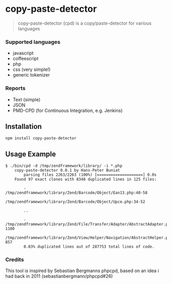 # copy-paste-detector
> copy-paste-detector (cpd) is a copy/paste-detector for various languages

### Supported languages
- javascript
- coffeescript
- php
- css (very simple!)
- generic tokenizer

### Reports
- Text (simple)
- JSON
- PMD-CPD (for Continuous Integration, e.g. Jenkins)

## Installation
    npm install copy-paste-detector

## Usage Example
    $ ./bin/cpd -d /tmp/zendframework/library/ -i *.php
        copy-paste-detector 0.0.1 by Hans-Peter Buniat
            parsing files 2263/2263 (100%) [====================] 0.0s
        Found 97 exact clones with 8348 duplicated lines in 125 files:

            -   /tmp/zendframework/library/Zend/Barcode/Object/Ean13.php:40-58
                /tmp/zendframework/library/Zend/Barcode/Object/Upce.php:34-52

            ..

            -   /tmp/zendframework/library/Zend/File/Transfer/Adapter/AbstractAdapter.php:1013-1100
                /tmp/zendframework/library/Zend/View/Helper/Navigation/AbstractHelper.php:770-857
            0.03% duplicated lines out of 287753 total lines of code.

### Credits
This tool is inspired by Sebastian Bergmanns phpcpd, based on an idea i had back in 2011 (sebastianbergmann/phpcpd#26)

